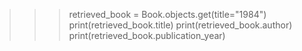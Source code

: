 >>> retrieved_book = Book.objects.get(title="1984")
>>> print(retrieved_book.title)
>>> print(retrieved_book.author)
>>> print(retrieved_book.publication_year)